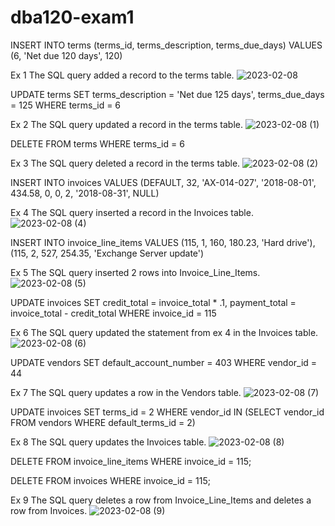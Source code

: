 # dba120-exam1
INSERT INTO terms (terms_id, terms_description, terms_due_days) VALUES (6, 'Net due 120 days', 120)

Ex 1 The SQL query added a record to the terms table.
![2023-02-08](https://user-images.githubusercontent.com/122293091/217681256-63805e6a-6685-4f91-ae8c-48cb50b061e7.png)

UPDATE terms
SET terms_description = 'Net due 125 days',
    terms_due_days = 125
WHERE terms_id = 6

Ex 2 The SQL query updated a record in the terms table.
![2023-02-08 (1)](https://user-images.githubusercontent.com/122293091/217686073-fa5e0719-136a-4734-a162-e18d1cebce52.png)

DELETE FROM terms
WHERE terms_id = 6

Ex 3 The SQL query deleted a record in the terms table.
![2023-02-08 (2)](https://user-images.githubusercontent.com/122293091/217687039-096dfbd5-2565-44aa-b068-25228fe6a117.png)

INSERT INTO invoices
VALUES (DEFAULT, 32, 'AX-014-027', '2018-08-01', 434.58, 0, 0,
        2, '2018-08-31', NULL)

Ex 4 The SQL query inserted a record in the Invoices table.
![2023-02-08 (4)](https://user-images.githubusercontent.com/122293091/217689248-bcb36f79-70b6-4a76-b2a8-b4c3f9ba2664.png)

INSERT INTO invoice_line_items VALUES
    (115, 1, 160, 180.23, 'Hard drive'),
    (115, 2, 527, 254.35, 'Exchange Server update')

Ex 5 The SQL query inserted 2 rows into Invoice_Line_Items.
![2023-02-08 (5)](https://user-images.githubusercontent.com/122293091/217691003-89fdc9bf-1553-45a1-accd-5fb203c1d1b1.png)

UPDATE invoices
SET credit_total = invoice_total * .1,
    payment_total = invoice_total - credit_total
WHERE invoice_id = 115

Ex 6 The SQL query updated the statement from ex 4 in the Invoices table.
![2023-02-08 (6)](https://user-images.githubusercontent.com/122293091/217692105-e2eb8a43-350f-4c46-8e2b-8f06a6abc3d6.png)

UPDATE vendors
SET default_account_number = 403
WHERE vendor_id = 44

Ex 7 The SQL query updates a row in the Vendors table.
![2023-02-08 (7)](https://user-images.githubusercontent.com/122293091/217692795-9b7e6ec7-b854-4a84-bc9b-65f9e5dcaec1.png)

UPDATE invoices
SET terms_id = 2
WHERE vendor_id IN
    (SELECT vendor_id
     FROM vendors
     WHERE default_terms_id = 2)

Ex 8 The SQL query updates the Invoices table.
![2023-02-08 (8)](https://user-images.githubusercontent.com/122293091/217694200-1caf44ee-a5db-4c26-b545-034c88b60207.png)

DELETE FROM invoice_line_items
WHERE invoice_id = 115;

DELETE FROM invoices
WHERE invoice_id = 115;

Ex 9 The SQL query deletes a row from Invoice_Line_Items and deletes a row from Invoices.
![2023-02-08 (9)](https://user-images.githubusercontent.com/122293091/217696324-5dbbe7d7-f311-4c2f-9cd2-882c9885b3c6.png)
